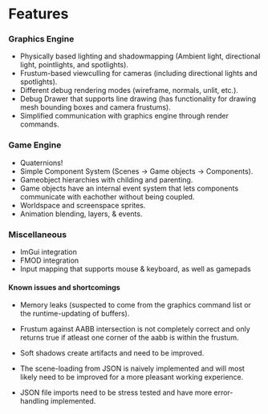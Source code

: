 # Features

### Graphics Engine
* Physically based lighting and shadowmapping (Ambient light, directional light, pointlights, and spotlights).
* Frustum-based viewculling for cameras (including directional lights and spotlights).
* Different debug rendering modes (wireframe, normals, unlit, etc.).
* Debug Drawer that supports line drawing (has functionality for drawing mesh bounding boxes and camera frustums).
* Simplified communication with graphics engine through render commands.


### Game Engine
* Quaternions!
* Simple Component System (Scenes -> Game objects -> Components).
* Gameobject hierarchies with childing and parenting.
* Game objects have an internal event system that lets components communicate with eachother without being coupled.
* Worldspace and screenspace sprites.
* Animation blending, layers, & events.


### Miscellaneous

* ImGui integration
* FMOD integration
* Input mapping that supports mouse & keyboard, as well as gamepads


#### Known issues and shortcomings

* Memory leaks (suspected to come from the graphics command list or the runtime-updating of buffers).
* Frustum against AABB intersection is not completely correct and only returns true if atleast one corner of the aabb is within the frustum.
* Soft shadows create artifacts and need to be improved.
* The scene-loading from JSON is naively implemented and will most likely need to be improved for a more pleasant working experience.

* JSON file imports need to be stress tested and have more error-handling implemented.